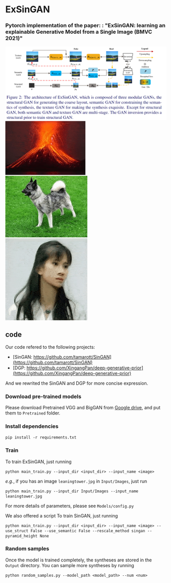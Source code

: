 # ExSinGAN

### Pytorch implementation of the paper: : "ExSinGAN: learning an explainable Generative Model from a Single Image (BMVC 2021)"
![](README/ExSinGAN.png)
![](README/2.gif)![](README/4.gif)![](README/5.gif)
## code
Our code refered to the following projects:
* [SinGAN: https://github.com/tamarott/SinGAN](https://github.com/tamarott/SinGAN)
* [DGP: https://github.com/XingangPan/deep-generative-prior](https://github.com/XingangPan/deep-generative-prior)

And we rewrited the SinGAN and DGP for more concise expression.

### Download pre-trained models
Please download Pretrained VGG and BigGAN from [Google drive](https://drive.google.com/drive/folders/1PCjfGss6Ewc9AeZN3gey3ZSHPPHlgTGM?usp=sharing), and put them to `Pretrained` folder.

### Install dependencies

```angular2html
pip install -r requirements.txt
```

###  Train
To train ExSinGAN, just running
```
python main_train.py --input_dir <input_dir> --input_name <image>
```
*e.g.*, if you has an image `leaningtower.jpg` in `Input/Images`, just run 


```
python main_train.py --input_dir Input/Images --input_name leaningtower.jpg
```
For more details of parameters, please see `Models/config.py`

We also offered a script To train SinGAN, just running
```angular2html
python main_train.py --input_dir <input_dir> --input_name <image> --use_struct False --use_semantic False --rescale_method singan --pyramid_height None
```


###  Random samples

Once the model is trained completely, the syntheses are stored in the `Output` directory. You can sample more syntheses by running 
```angular2html
python random_samples.py --model_path <model_path> --num <num>
```

[comment]: <> (###  Random samples of arbitrary sizes)

[comment]: <> (For generating samples of arbitrary sizes, running)

[comment]: <> (```angular2html)

[comment]: <> (python random_samples.py --model_path <model_path> --num <num> --scale_h <scale_h> --scale_w <scale_w>)

[comment]: <> (```)
